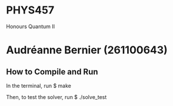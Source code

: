 # PHYS457
Honours Quantum II

# Audréanne Bernier (261100643)

## How to Compile and Run
In the terminal, run
$ make

Then, to test the solver, run
$ ./solve_test